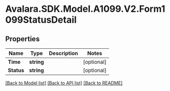 # Avalara.SDK.Model.A1099.V2.Form1099StatusDetail

## Properties

Name | Type | Description | Notes
------------ | ------------- | ------------- | -------------
**Time** | **string** |  | [optional] 
**Status** | **string** |  | [optional] 

[[Back to Model list]](../../../README.md#documentation-for-models) [[Back to API list]](../../../README.md#documentation-for-api-endpoints) [[Back to README]](../../../README.md)

